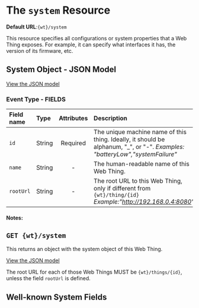 # The `system` Resource

**Default URL**:`{wt}/system`

This resource specifies all configurations or system properties that a Web Thing exposes. For example, it can specify what interfaces it has, the version of its firmware, etc.    

## System Object - JSON Model 

[View the JSON model](https://github.com/w3c/wot/blob/master/TF-AP/models/system/things-model.json)

### Event Type - FIELDS

| Field name  | Type  | Attributes | Description|
| :------------ |:----------| :-----:|:-----|
| `id` | String | Required | The unique machine name of this thing. Ideally, it should be alphanum, "_", or "-". _Examples: "batteryLow","systemFailure"_|
| `name` | String  | - | The human-readable name of this Web Thing. |
| `rootUrl` | String  | - | The root URL to this Web Thing, only if different from `{wt}/thing/{id}` _Example:"http://192.168.0.4:8080"_| 

#### Notes:

## `GET {wt}/system`
This returns an object with the system object of this Web Thing. 

[View the JSON model](https://github.com/w3c/wot/blob/master/TF-AP/models/system/get-system-example.json)

The root URL for each of those Web Things MUST be `{wt}/things/{id}`, unless the field `rootUrl` is defined. 

## Well-known System Fields


<TO DO>
